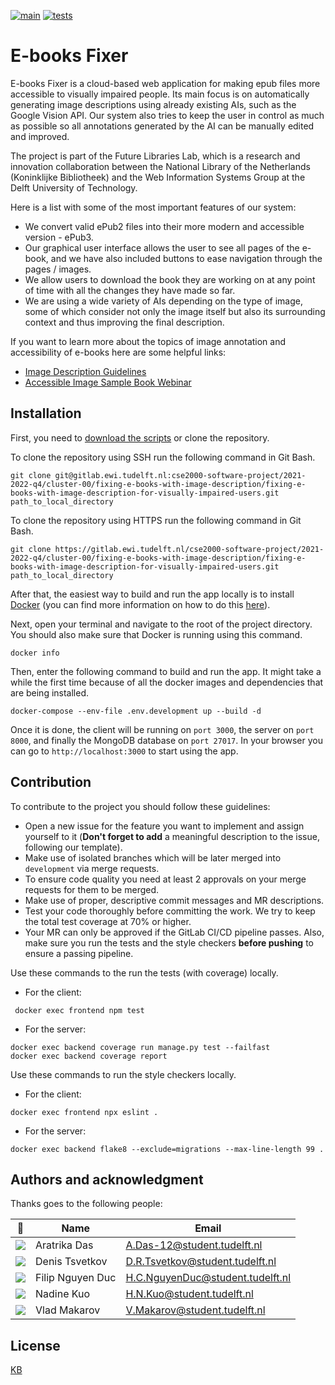 [![main](https://img.shields.io/badge/build-passing-brightgreen)]()
[![tests](https://img.shields.io/badge/total%20tests-42-informational)]()

# E-books Fixer

E-books Fixer is a cloud-based web application for making epub files more accessible to visually impaired people. 
Its main focus is on automatically generating image descriptions using already existing AIs, such as the Google Vision API.
Our system also tries to keep the user in control as much as possible so all annotations generated by the AI can be 
manually edited and improved.

The project is part of the Future Libraries Lab, which is a research and innovation collaboration between the
National Library of the Netherlands (Koninklijke Bibliotheek) and the Web Information Systems Group at the
Delft University of Technology.

Here is a list with some of the most important features of our system:
* We convert valid ePub2 files into their more modern and accessible version - ePub3.
* Our graphical user interface allows the user to see all pages of the e-book, and we have also included buttons to
ease navigation through the pages / images.
* We allow users to download the book they are working on at any point of time with all the changes they have made so far.
* We are using a wide variety of AIs depending on the type of image, some of which consider not only the image itself
but also its surrounding context and thus improving the final description.

If you want to learn more about the topics of image annotation and accessibility of e-books here are some helpful links:
* [Image Description Guidelines](http://diagramcenter.org/table-of-contents-2.html)
* [Accessible Image Sample Book Webinar](http://diagramcenter.org/diagramwebinars.html#aisb)

## Installation

First, you need to [download the scripts](https://gitlab.ewi.tudelft.nl/cse2000-software-project/2021-2022-q4/cluster-00/fixing-e-books-with-image-description/fixing-e-books-with-image-description-for-visually-impaired-users/-/archive/main/fixing-e-books-with-image-description-for-visually-impaired-users-main.zip) 
or clone the repository.

To clone the repository using SSH run the following command in Git Bash.
```shell
git clone git@gitlab.ewi.tudelft.nl:cse2000-software-project/2021-2022-q4/cluster-00/fixing-e-books-with-image-description/fixing-e-books-with-image-description-for-visually-impaired-users.git path_to_local_directory
```

To clone the repository using HTTPS run the following command in Git Bash.
```shell
git clone https://gitlab.ewi.tudelft.nl/cse2000-software-project/2021-2022-q4/cluster-00/fixing-e-books-with-image-description/fixing-e-books-with-image-description-for-visually-impaired-users.git path_to_local_directory 
```

After that, the easiest way to build and run the app locally is to install [Docker](https://www.docker.com/) 
(you can find more information on how to do this [here](https://docs.docker.com/get-docker/)).

Next, open your terminal and navigate to the root of the project directory. You should also make sure that
Docker is running using this command.
```shell
docker info
```

Then, enter the following command to build and run the app. It might take a while the first time because of all the 
docker images and dependencies that are being installed.
```shell
docker-compose --env-file .env.development up --build -d
```

Once it is done, the client will be running on ``port 3000``, the server on ``port 8000``, and finally the 
MongoDB database on ``port 27017``. In your browser you can go to ``http://localhost:3000`` to start using the app.

## Contribution

To contribute to the project you should follow these guidelines:
* Open a new issue for the feature you want to implement and assign yourself to it (**Don't forget to add** a meaningful
description to the issue, following our template).
* Make use of isolated branches which will be later merged into ``development`` via merge requests.
* To ensure code quality you need at least 2 approvals on your merge requests for them to be merged.
* Make use of proper, descriptive commit messages and MR descriptions.
* Test your code thoroughly before committing the work. We try to keep the total test coverage at 70% or higher.
* Your MR can only be approved if the GitLab CI/CD pipeline passes. Also, make sure you run the tests and the style checkers
**before pushing** to ensure a passing pipeline. 

Use these commands to the run the tests (with coverage) locally.
* For the client:
```shell
 docker exec frontend npm test
```
* For the server:
```shell
docker exec backend coverage run manage.py test --failfast
docker exec backend coverage report 
```

Use these commands to run the style checkers locally.
* For the client:
```shell
docker exec frontend npx eslint .
```
* For the server:
```shell
docker exec backend flake8 --exclude=migrations --max-line-length 99 .
```

## Authors and acknowledgment

Thanks goes to the following people:

| 📸                                                                                                    | Name             | Email                            |
|-------------------------------------------------------------------------------------------------------|------------------|----------------------------------|
| ![](https://eu.ui-avatars.com/api/?name=AD&length=4&size=50&color=DDD&background=777&font-size=0.325) | Aratrika Das     | A.Das-12@student.tudelft.nl      |
| ![](https://eu.ui-avatars.com/api/?name=DT&length=4&size=50&color=DDD&background=777&font-size=0.325) | Denis Tsvetkov   | D.R.Tsvetkov@student.tudelft.nl  |
| ![](https://eu.ui-avatars.com/api/?name=FD&length=4&size=50&color=DDD&background=777&font-size=0.325) | Filip Nguyen Duc | H.C.NguyenDuc@student.tudelft.nl |
| ![](https://eu.ui-avatars.com/api/?name=NK&length=4&size=50&color=DDD&background=777&font-size=0.325) | Nadine Kuo       | H.N.Kuo@student.tudelft.nl       |
| ![](https://eu.ui-avatars.com/api/?name=VM&length=4&size=50&color=DDD&background=777&font-size=0.325) | Vlad Makarov     | V.Makarov@student.tudelft.nl     |

## License 

[KB](https://lab.kb.nl/terms-use)